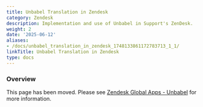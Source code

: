 ```yaml
---
title: Unbabel Translation in Zendesk
category: Zendesk
description: Implementation and use of Unbabel in Support's ZenDesk.
weight: 2
date: '2025-06-12'
aliases:
- /docs/unbabel_translation_in_zendesk_1748133861172783713_1_1/
linkTitle: Unbabel Translation in Zendesk
type: docs
---
```


### Overview

This page has been moved. Please see
[Zendesk Global Apps - Unbabel](/handbook/security/customer-support-operations/docs/zendesk/apps#unbabel)
for more information.
